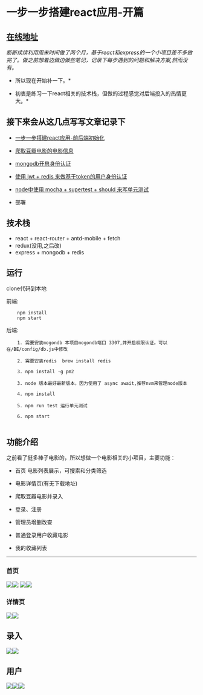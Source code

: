 

# 一步一步搭建react应用-开篇

## [在线地址](http://xiyuyizhi.xyz:8080)

*断断续续利用周末时间做了两个月，基于react和express的一个小项目差不多做完了。做之前想着边做边做些笔记，记录下每步遇到的问题和解决方案,然而没有。*

* 所以现在开始补一下。*

* 初衷是练习一下react相关的技术栈，但做的过程感觉对后端投入的热情更大。*

## 接下来会从这几点写写文章记录下

- [一步一步搭建react应用-前后端初始化](/dayByday/day1.md)

- [爬取豆瓣电影的电影信息](/dayByday/day2.md)

- [mongodb开启身份认证](/dayByday/day3.md)

- [使用 jwt + redis 来做基于token的用户身份认证](/dayByday/day4.md)

- [node中使用 mocha + supertest + should 来写单元测试](/dayByday/day5.md)

- 部署

## 技术栈

- react + react-router + antd-mobile + fetch
- redux(没用,之后改)
- express + mongodb + redis


## 运行

clone代码到本地

前端:
```
    npm install
    npm start

```

后端:
```
    1. 需要安装mogondb 本项目mogondb端口 3307,并开启权限认证。可以在/BE/config/db.js中修改

    2. 需要安装redis  brew install redis

    3. npm install -g pm2

    3. node 版本最好最新版本，因为使用了 async await,推荐nvm来管理node版本

    4. npm install 

    5. npm run test 运行单元测试

    6. npm start


```


## 功能介绍

之前看了挺多棒子电影的，所以想做一个电影相关的小项目，主要功能：

- 首页 电影列表展示，可搜索和分类筛选

- 电影详情页(有无下载地址)

- 爬取豆瓣电影并录入

- 登录、注册

- 管理员增删改查

- 普通登录用户收藏电影

- 我的收藏列表


---

### 首页

![](img/homepage.png)![](img/category.png)
![](img/action_menu1.png)![](img/action_menu2.png)

### 详情页
![](img/detail1.png)![](img/detail2.png)

## 录入
![](img/search.png)![](img/add.png)


## 用户
![](img/login.png)![](img/user.png)![](img/collect.png)




